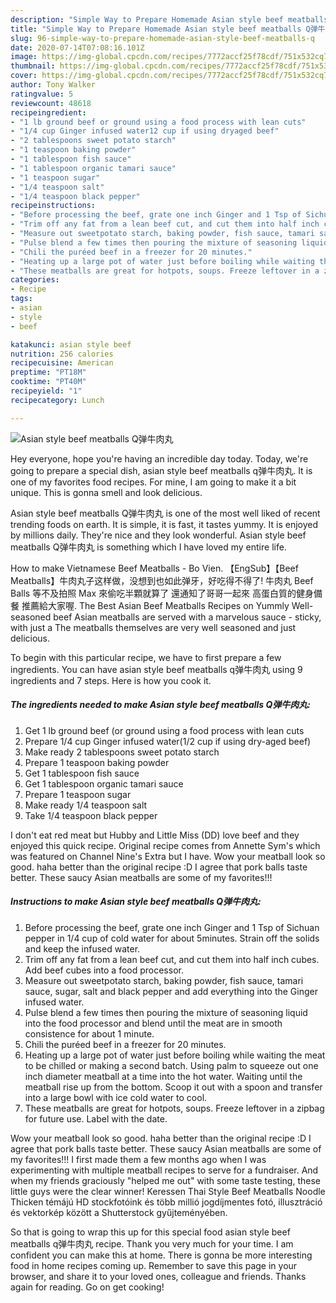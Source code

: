 ```yaml
---
description: "Simple Way to Prepare Homemade Asian style beef meatballs Q弹牛肉丸"
title: "Simple Way to Prepare Homemade Asian style beef meatballs Q弹牛肉丸"
slug: 96-simple-way-to-prepare-homemade-asian-style-beef-meatballs-q
date: 2020-07-14T07:08:16.101Z
image: https://img-global.cpcdn.com/recipes/7772accf25f78cdf/751x532cq70/asian-style-beef-meatballs-q弹牛肉丸-recipe-main-photo.jpg
thumbnail: https://img-global.cpcdn.com/recipes/7772accf25f78cdf/751x532cq70/asian-style-beef-meatballs-q弹牛肉丸-recipe-main-photo.jpg
cover: https://img-global.cpcdn.com/recipes/7772accf25f78cdf/751x532cq70/asian-style-beef-meatballs-q弹牛肉丸-recipe-main-photo.jpg
author: Tony Walker
ratingvalue: 5
reviewcount: 48618
recipeingredient:
- "1 lb ground beef or ground using a food process with lean cuts"
- "1/4 cup Ginger infused water12 cup if using dryaged beef"
- "2 tablespoons sweet potato starch"
- "1 teaspoon baking powder"
- "1 tablespoon fish sauce"
- "1 tablespoon organic tamari sauce"
- "1 teaspoon sugar"
- "1/4 teaspoon salt"
- "1/4 teaspoon black pepper"
recipeinstructions:
- "Before processing the beef, grate one inch Ginger and 1 Tsp of Sichuan pepper in 1/4 cup of cold water for about 5minutes. Strain off the solids and keep the infused water."
- "Trim off any fat from a lean beef cut, and cut them into half inch cubes. Add beef cubes into a food processor."
- "Measure out sweetpotato starch, baking powder, fish sauce, tamari sauce, sugar, salt and black pepper and add everything into the Ginger infused water."
- "Pulse blend a few times then pouring the mixture of seasoning liquid into the food processor and blend until the meat are in smooth consistence for about 1 minute."
- "Chili the puréed beef in a freezer for 20 minutes."
- "Heating up a large pot of water just before boiling while waiting the meat to be chilled or making a second batch. Using palm to squeeze out one inch diameter meatball at a time into the hot water. Waiting until the meatball rise up from the bottom. Scoop it out with a spoon and transfer into a large bowl with ice cold water to cool."
- "These meatballs are great for hotpots, soups. Freeze leftover in a zipbag for future use. Label with the date."
categories:
- Recipe
tags:
- asian
- style
- beef

katakunci: asian style beef 
nutrition: 256 calories
recipecuisine: American
preptime: "PT18M"
cooktime: "PT40M"
recipeyield: "1"
recipecategory: Lunch

---
```



![Asian style beef meatballs Q弹牛肉丸](https://img-global.cpcdn.com/recipes/7772accf25f78cdf/751x532cq70/asian-style-beef-meatballs-q弹牛肉丸-recipe-main-photo.jpg)

Hey everyone, hope you're having an incredible day today. Today, we're going to prepare a special dish, asian style beef meatballs q弹牛肉丸. It is one of my favorites food recipes. For mine, I am going to make it a bit unique. This is gonna smell and look delicious.

Asian style beef meatballs Q弹牛肉丸 is one of the most well liked of recent trending foods on earth. It is simple, it is fast, it tastes yummy. It is enjoyed by millions daily. They're nice and they look wonderful. Asian style beef meatballs Q弹牛肉丸 is something which I have loved my entire life.

How to make Vietnamese Beef Meatballs - Bo Vien. 【EngSub】【Beef Meatballs】牛肉丸子这样做，没想到也如此弹牙，好吃得不得了! 牛肉丸 Beef Balls 等不及拍照 Max 來偷吃半顆就算了 還通知了哥哥一起來 高蛋白質的健身備餐 推薦給大家喔. The Best Asian Beef Meatballs Recipes on Yummly Well-seasoned beef Asian meatballs are served with a marvelous sauce - sticky, with just a The meatballs themselves are very well seasoned and just delicious.


To begin with this particular recipe, we have to first prepare a few ingredients. You can have asian style beef meatballs q弹牛肉丸 using 9 ingredients and 7 steps. Here is how you cook it.

<!--inarticleads1-->

##### The ingredients needed to make Asian style beef meatballs Q弹牛肉丸:

1. Get 1 lb ground beef (or ground using a food process with lean cuts
1. Prepare 1/4 cup Ginger infused water(1/2 cup if using dry-aged beef)
1. Make ready 2 tablespoons sweet potato starch
1. Prepare 1 teaspoon baking powder
1. Get 1 tablespoon fish sauce
1. Get 1 tablespoon organic tamari sauce
1. Prepare 1 teaspoon sugar
1. Make ready 1/4 teaspoon salt
1. Take 1/4 teaspoon black pepper


I don&#39;t eat red meat but Hubby and Little Miss (DD) love beef and they enjoyed this quick recipe. Original recipe comes from Annette Sym&#39;s which was featured on Channel Nine&#39;s Extra but I have. Wow your meatball look so good. haha better than the original recipe :D I agree that pork balls taste better. These saucy Asian meatballs are some of my favorites!!! 

<!--inarticleads2-->

##### Instructions to make Asian style beef meatballs Q弹牛肉丸:

1. Before processing the beef, grate one inch Ginger and 1 Tsp of Sichuan pepper in 1/4 cup of cold water for about 5minutes. Strain off the solids and keep the infused water.
1. Trim off any fat from a lean beef cut, and cut them into half inch cubes. Add beef cubes into a food processor.
1. Measure out sweetpotato starch, baking powder, fish sauce, tamari sauce, sugar, salt and black pepper and add everything into the Ginger infused water.
1. Pulse blend a few times then pouring the mixture of seasoning liquid into the food processor and blend until the meat are in smooth consistence for about 1 minute.
1. Chili the puréed beef in a freezer for 20 minutes.
1. Heating up a large pot of water just before boiling while waiting the meat to be chilled or making a second batch. Using palm to squeeze out one inch diameter meatball at a time into the hot water. Waiting until the meatball rise up from the bottom. Scoop it out with a spoon and transfer into a large bowl with ice cold water to cool.
1. These meatballs are great for hotpots, soups. Freeze leftover in a zipbag for future use. Label with the date.


Wow your meatball look so good. haha better than the original recipe :D I agree that pork balls taste better. These saucy Asian meatballs are some of my favorites!!! I first made them a few months ago when I was experimenting with multiple meatball recipes to serve for a fundraiser. And when my friends graciously &#34;helped me out&#34; with some taste testing, these little guys were the clear winner! Keressen Thai Style Beef Meatballs Noodle Thicken témájú HD stockfotóink és több millió jogdíjmentes fotó, illusztráció és vektorkép között a Shutterstock gyűjteményében. 

So that is going to wrap this up for this special food asian style beef meatballs q弹牛肉丸 recipe. Thank you very much for your time. I am confident you can make this at home. There is gonna be more interesting food in home recipes coming up. Remember to save this page in your browser, and share it to your loved ones, colleague and friends. Thanks again for reading. Go on get cooking!
